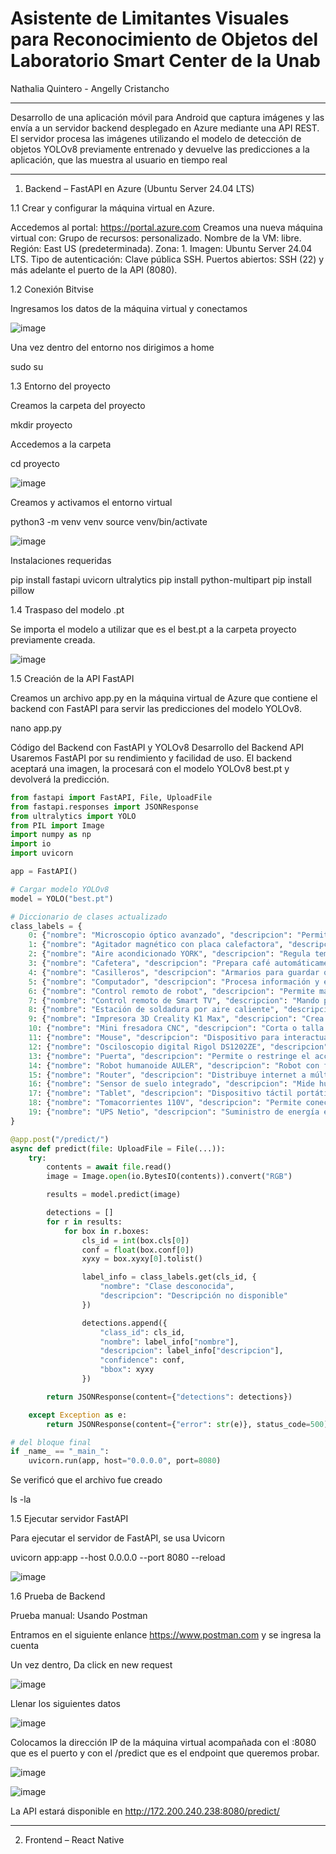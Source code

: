 # Asistente de Limitantes Visuales para Reconocimiento de Objetos del Laboratorio Smart Center de la Unab
Nathalia Quintero - Angelly Cristancho

------------------------------------------------
Desarrollo de una aplicación móvil para Android que captura imágenes y las envía a un servidor backend desplegado en Azure mediante una API REST. El servidor procesa las imágenes utilizando el modelo de detección de objetos YOLOv8 previamente entrenado y devuelve las predicciones a la aplicación, que las muestra al usuario en tiempo real

-------------------------------------------------
1. Backend – FastAPI en Azure (Ubuntu Server 24.04 LTS)
  
1.1 Crear y configurar la máquina virtual en Azure.
   
   Accedemos al portal: https://portal.azure.com
   Creamos una nueva máquina virtual con:
   Grupo de recursos: personalizado.
   Nombre de la VM: libre. Región: East US (predeterminada).
   Zona: 1. Imagen: Ubuntu Server 24.04 LTS.
   Tipo de autenticación: Clave pública SSH.
   Puertos abiertos: SSH (22) y más adelante el puerto de la API (8080).
   
1.2 Conexión Bitvise

Ingresamos los datos de la máquina virtual y conectamos

![image](https://github.com/user-attachments/assets/1fb2fe76-25fb-456f-bce4-fde7ae6dbf69)


Una vez dentro del entorno nos dirigimos a home

sudo su

1.3 Entorno del proyecto

Creamos la carpeta del proyecto

mkdir proyecto

Accedemos a la carpeta

cd proyecto

![image](https://github.com/user-attachments/assets/d025efe1-87d2-4a7a-97ff-bc57641ee469)


Creamos y activamos el entorno virtual

python3 -m venv venv
source venv/bin/activate

![image](https://github.com/user-attachments/assets/9168ac05-ce40-43aa-bb9d-5da500717c30)


Instalaciones requeridas

pip install fastapi uvicorn ultralytics 
pip install python-multipart
pip install pillow
   
1.4 Traspaso del modelo .pt

Se importa el modelo a utilizar que es el best.pt a la carpeta proyecto previamente creada.


![image](https://github.com/user-attachments/assets/5bb68a68-1c6e-4d82-b824-f7ec22829569)


1.5 Creación de la API FastAPI

Creamos un archivo app.py en la máquina virtual de Azure que contiene el backend con FastAPI para servir las predicciones del modelo YOLOv8.

nano app.py

Código del Backend con FastAPI y YOLOv8
Desarrollo del Backend API Usaremos FastAPI por su rendimiento y facilidad de uso. El backend aceptará una imagen, la procesará con el modelo YOLOv8 best.pt y devolverá la predicción.

```python
from fastapi import FastAPI, File, UploadFile
from fastapi.responses import JSONResponse
from ultralytics import YOLO
from PIL import Image
import numpy as np
import io
import uvicorn

app = FastAPI()

# Cargar modelo YOLOv8
model = YOLO("best.pt")

# Diccionario de clases actualizado
class_labels = {
    0: {"nombre": "Microscopio óptico avanzado", "descripcion": "Permite observar muestras pequeñas con luz y lentes."},
    1: {"nombre": "Agitador magnético con placa calefactora", "descripcion": "Mezcla y calienta líquidos en laboratorios."},
    2: {"nombre": "Aire acondicionado YORK", "descripcion": "Regula temperatura y aire en espacios cerrados."},
    3: {"nombre": "Cafetera", "descripcion": "Prepara café automáticamente con agua caliente."},
    4: {"nombre": "Casilleros", "descripcion": "Armarios para guardar objetos personales."},
    5: {"nombre": "Computador", "descripcion": "Procesa información y ejecuta programas."},
    6: {"nombre": "Control remoto de robot", "descripcion": "Permite manejar un robot a distancia."},
    7: {"nombre": "Control remoto de Smart TV", "descripcion": "Mando para controlar funciones del televisor."},
    8: {"nombre": "Estación de soldadura por aire caliente", "descripcion": "Para soldar componentes con aire caliente."},
    9: {"nombre": "Impresora 3D Creality K1 Max", "descripcion": "Crea objetos 3D a partir de diseños digitales."},
    10: {"nombre": "Mini fresadora CNC", "descripcion": "Corta o talla materiales controlada por computadora."},
    11: {"nombre": "Mouse", "descripcion": "Dispositivo para interactuar con la computadora."},
    12: {"nombre": "Osciloscopio digital Rigol DS1202ZE", "descripcion": "Visualiza señales eléctricas como ondas."},
    13: {"nombre": "Puerta", "descripcion": "Permite o restringe el acceso a espacios."},
    14: {"nombre": "Robot humanoide AULER", "descripcion": "Robot con forma y movimientos similares a un humano."},
    15: {"nombre": "Router", "descripcion": "Distribuye internet a múltiples dispositivos."},
    16: {"nombre": "Sensor de suelo integrado", "descripcion": "Mide humedad y temperatura del suelo."},
    17: {"nombre": "Tablet", "descripcion": "Dispositivo táctil portátil con múltiples funciones."},
    18: {"nombre": "Tomacorrientes 110V", "descripcion": "Permite conectar aparatos a la red eléctrica."},
    19: {"nombre": "UPS Netio", "descripcion": "Suministro de energía en caso de cortes eléctricos."}
}

@app.post("/predict/")
async def predict(file: UploadFile = File(...)):
    try:
        contents = await file.read()
        image = Image.open(io.BytesIO(contents)).convert("RGB")

        results = model.predict(image)

        detections = []
        for r in results:
            for box in r.boxes:
                cls_id = int(box.cls[0])
                conf = float(box.conf[0])
                xyxy = box.xyxy[0].tolist()

                label_info = class_labels.get(cls_id, {
                    "nombre": "Clase desconocida",
                    "descripcion": "Descripción no disponible"
                })

                detections.append({
                    "class_id": cls_id,
                    "nombre": label_info["nombre"],
                    "descripcion": label_info["descripcion"],
                    "confidence": conf,
                    "bbox": xyxy
                })

        return JSONResponse(content={"detections": detections})

    except Exception as e:
        return JSONResponse(content={"error": str(e)}, status_code=500)

# del bloque final 
if _name_ == "_main_":
    uvicorn.run(app, host="0.0.0.0", port=8080)
```

Se verificó que el archivo fue creado

ls -la

1.5 Ejecutar servidor FastAPI

Para ejecutar el servidor de FastAPI, se usa Uvicorn

uvicorn app:app --host 0.0.0.0 --port 8080 --reload

![image](https://github.com/user-attachments/assets/2a8986a3-c992-4e16-b1da-771588530248)


1.6 Prueba de Backend

Prueba manual: Usando Postman

Entramos en el siguiente enlance https://www.postman.com y se ingresa la cuenta

Un vez dentro, Da click en new request

![image](https://github.com/user-attachments/assets/6736a48a-f0ab-401a-bfdd-db1d0ea2206d)

Llenar los siguientes datos

![image](https://github.com/user-attachments/assets/3fc009d4-5e17-48a2-8a82-8e29300a8343)


Colocamos la dirección IP de la máquina virtual acompañada con el :8080 que es el puerto y con el /predict que es el endpoint que queremos probar.

![image](https://github.com/user-attachments/assets/a9f230d2-f853-4e8d-9e2b-a7afa8f53136)

![image](https://github.com/user-attachments/assets/b39ff5c7-8170-49b2-bd02-637f958aabd9)

La API estará disponible en http://172.200.240.238:8080/predict/

------------------------------------------------------

2. Frontend – React Native


